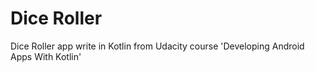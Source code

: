 # Dice Roller
Dice Roller app write in Kotlin from Udacity course 'Developing Android Apps With Kotlin'
